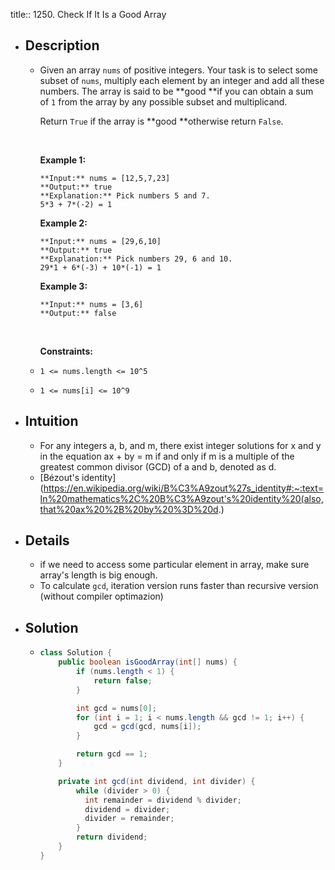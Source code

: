 title:: 1250. Check If It Is a Good Array

- ## Description
	- Given an array `nums` of positive integers. Your task is to select some subset of `nums`, multiply each element by an integer and add all these numbers. The array is said to be **good **if you can obtain a sum of `1` from the array by any possible subset and multiplicand.
	  
	  Return `True` if the array is **good **otherwise return `False`.
	  
	   
	  
	  **Example 1:**
	  
	  ```
	  **Input:** nums = [12,5,7,23]
	  **Output:** true
	  **Explanation:** Pick numbers 5 and 7.
	  5*3 + 7*(-2) = 1
	  ```
	  
	  **Example 2:**
	  
	  ```
	  **Input:** nums = [29,6,10]
	  **Output:** true
	  **Explanation:** Pick numbers 29, 6 and 10.
	  29*1 + 6*(-3) + 10*(-1) = 1
	  ```
	  
	  **Example 3:**
	  
	  ```
	  **Input:** nums = [3,6]
	  **Output:** false
	  ```
	  
	   
	  
	  **Constraints:**
	- `1 <= nums.length <= 10^5`
	- `1 <= nums[i] <= 10^9`
- ## Intuition
	- For any integers a, b, and m, there exist integer solutions for x and y in the equation ax + by = m if and only if m is a multiple of the greatest common divisor (GCD) of a and b, denoted as d.
	- [Bézout's identity](https://en.wikipedia.org/wiki/B%C3%A9zout%27s_identity#:~:text=In%20mathematics%2C%20B%C3%A9zout's%20identity%20(also,that%20ax%20%2B%20by%20%3D%20d.)
- ## Details
	- if we need to access some particular element in array, make sure array's length is big enough.
	- To calculate `gcd`, iteration version runs faster than recursive version (without compiler optimazion)
- ## Solution
	- ```java
	  class Solution {
	      public boolean isGoodArray(int[] nums) {
	          if (nums.length < 1) {
	              return false;
	          }
	  
	          int gcd = nums[0];
	          for (int i = 1; i < nums.length && gcd != 1; i++) {
	              gcd = gcd(gcd, nums[i]);
	          }
	  
	          return gcd == 1;
	      }
	  
	      private int gcd(int dividend, int divider) {
	          while (divider > 0) {
	  			int remainder = dividend % divider;
	  			dividend = divider;
	  			divider = remainder;
	          }
	          return dividend;
	      }
	  }
	  ```